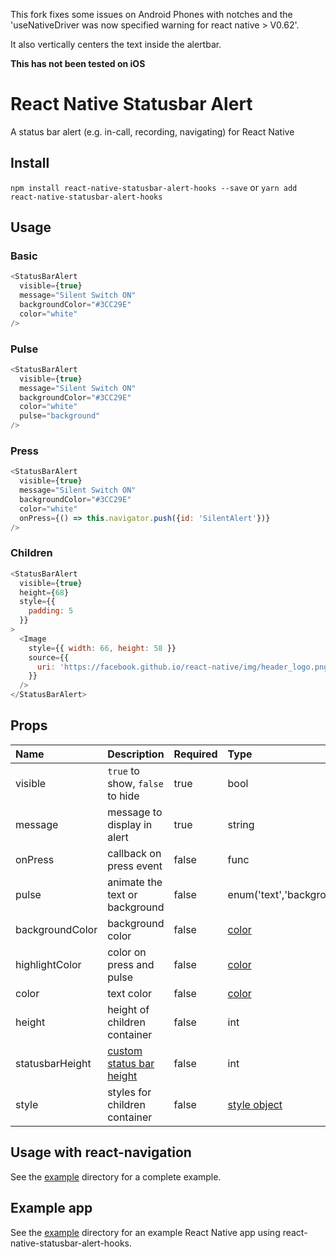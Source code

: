 This fork fixes some issues on Android Phones with notches and the 'useNativeDriver was now specified warning for react native > V0.62'.

It also vertically centers the text inside the alertbar.

**This has not been tested on iOS**


# React Native Statusbar Alert

A status bar alert (e.g. in-call, recording, navigating) for React Native

## Install

`npm install react-native-statusbar-alert-hooks --save` or `yarn add react-native-statusbar-alert-hooks`

## Usage

### Basic

```js
<StatusBarAlert
  visible={true}
  message="Silent Switch ON"
  backgroundColor="#3CC29E"
  color="white"
/>
```

### Pulse

```js
<StatusBarAlert
  visible={true}
  message="Silent Switch ON"
  backgroundColor="#3CC29E"
  color="white"
  pulse="background"
/>
```

### Press

```js
<StatusBarAlert
  visible={true}
  message="Silent Switch ON"
  backgroundColor="#3CC29E"
  color="white"
  onPress={() => this.navigator.push({id: 'SilentAlert'})}
/>
```

### Children

```js
<StatusBarAlert
  visible={true}
  height={68}
  style={{
    padding: 5
  }}
>
  <Image
    style={{ width: 66, height: 58 }}
    source={{
      uri: 'https://facebook.github.io/react-native/img/header_logo.png'
    }}
  />
</StatusBarAlert>
```

## Props

| Name            | Description                     | Required    | Type                      | Default
| :-------------  | :------------------------------ | :---------- | :------------------------ | :------
| visible         | `true` to show, `false` to hide | true        | bool                      | `false`
| message         | message to display in alert     | true        | string                    | `''`
| onPress         | callback on press event         | false       | func                      | `null`
| pulse           | animate the text or background  | false       | enum('text','background') | `false`
| backgroundColor | background color                | false       | [color][1]                | `'#3DD84C'`
| highlightColor  | color on press and pulse        | false       | [color][1]                | `darken(this.props.backgroundColor, 0.9)`
| color           | text color                      | false       | [color][1]                | `'white'`
| height          | height of children container    | false       | int                       | 20
| statusbarHeight | [custom status bar height][2]   | false       | int                       | 20
| style           | styles for children container   | false       | [style object][3]         | `{}`

[1]: https://facebook.github.io/react-native/docs/colors.html  "React Native Colors"
[2]: https://github.com/brentvatne/react-native-status-bar-size "react-native-status-bar-size"
[3]: https://facebook.github.io/react-native/docs/style.html  "React Native Style"

## Usage with react-navigation

See the [example](/example) directory for a complete example.

## Example app

See the [example](https://github.com/plamworapot/react-native-statusbar-alert-hooks/tree/master/example) directory for an example React Native app using react-native-statusbar-alert-hooks.
